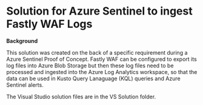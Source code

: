 # Solution for Azure Sentinel to ingest Fastly WAF Logs

<b>Background</b>
<p>
This solution was created on the back of a specific requirement during a Azure Sentinel Proof of Concept. Fastly WAF can be configured to export its log files into Azure Blob Storage but then these log files need to be processed and ingested into the Azure Log Analytics workspace, so that the data can be used in Kusto Query Lanaguage (KQL) queries and Azure Sentinel alerts.

The Visual Studio solution files are in the VS Solution folder.
</p>
